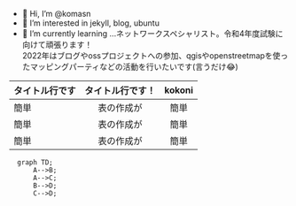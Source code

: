 - 👋 Hi, I’m @komasn
- 👀 I’m interested in jekyll, blog, ubuntu
- 🌱 I’m currently learning ...ネットワークスペシャリスト。令和4年度試験に向けて頑張ります！  
2022年はブログやossプロジェクトへの参加、qgisやopenstreetmapを使ったマッピングパーティなどの活動を行いたいです(言うだけ😂)

|タイトル行です|タイトル行です！|kokoni|
| :--- | :---: |:---:|
|簡単|表の作成が|簡単|
|簡単|表の作成が|簡単|
|簡単|表の作成が|簡単|

```mermaid
  graph TD;
      A-->B;
      A-->C;
      B-->D;
      C-->D;
```

